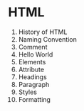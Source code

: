 # HTML

1. History of HTML
2. Naming Convention
3. Comment
4. Hello World
5. Elements
6. Attribute
7. Headings
8. Paragraph
9. Styles
10. Formatting 